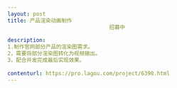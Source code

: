 ```yaml
---                
layout: post       
title: 产品渲染动画制作
                                招募中
           
description: 
1.制作官网部分产品的渲染图需求。
2，需要将部分渲染图转化为视频输出。
3，配合开发完成最后实现效果。
     
contenturl: https://pro.lagou.com/project/6390.html      
---                 
```

